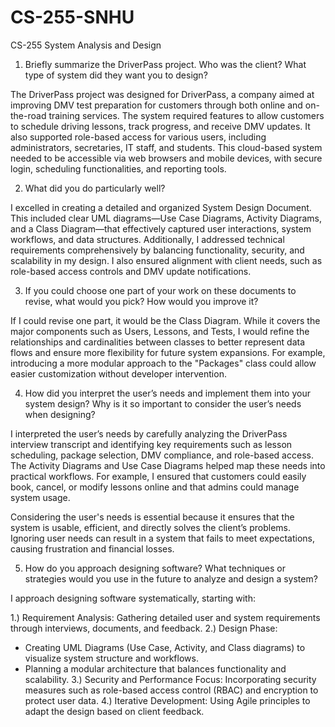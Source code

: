 # CS-255-SNHU
CS-255 System Analysis and Design

1. Briefly summarize the DriverPass project. Who was the client? What type of system did they want you to design?

The DriverPass project was designed for DriverPass, a company aimed at improving DMV test preparation for customers through both online and on-the-road training services. The system required features to allow customers to schedule driving lessons, track progress, and receive DMV updates. It also supported role-based access for various users, including administrators, secretaries, IT staff, and students. This cloud-based system needed to be accessible via web browsers and mobile devices, with secure login, scheduling functionalities, and reporting tools.

2. What did you do particularly well?

I excelled in creating a detailed and organized System Design Document. This included clear UML diagrams—Use Case Diagrams, Activity Diagrams, and a Class Diagram—that effectively captured user interactions, system workflows, and data structures. Additionally, I addressed technical requirements comprehensively by balancing functionality, security, and scalability in my design. I also ensured alignment with client needs, such as role-based access controls and DMV update notifications.

3. If you could choose one part of your work on these documents to revise, what would you pick? How would you improve it?

If I could revise one part, it would be the Class Diagram. While it covers the major components such as Users, Lessons, and Tests, I would refine the relationships and cardinalities between classes to better represent data flows and ensure more flexibility for future system expansions. For example, introducing a more modular approach to the "Packages" class could allow easier customization without developer intervention.

4. How did you interpret the user’s needs and implement them into your system design? Why is it so important to consider the user’s needs when designing?

I interpreted the user’s needs by carefully analyzing the DriverPass interview transcript and identifying key requirements such as lesson scheduling, package selection, DMV compliance, and role-based access. The Activity Diagrams and Use Case Diagrams helped map these needs into practical workflows. For example, I ensured that customers could easily book, cancel, or modify lessons online and that admins could manage system usage.

Considering the user's needs is essential because it ensures that the system is usable, efficient, and directly solves the client’s problems. Ignoring user needs can result in a system that fails to meet expectations, causing frustration and financial losses.

5. How do you approach designing software? What techniques or strategies would you use in the future to analyze and design a system?

I approach designing software systematically, starting with:

1.) Requirement Analysis: Gathering detailed user and system requirements through interviews, documents, and feedback.
2.) Design Phase:
  - Creating UML Diagrams (Use Case, Activity, and Class diagrams) to visualize system structure and workflows.
  - Planning a modular architecture that balances functionality and scalability.
3.) Security and Performance Focus: Incorporating security measures such as role-based access control (RBAC) and encryption to protect user data.
4.) Iterative Development: Using Agile principles to adapt the design based on client feedback.
